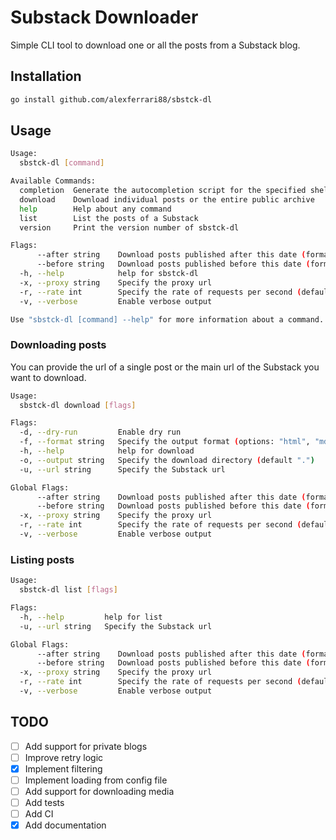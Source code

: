 # Substack Downloader

Simple CLI tool to download one or all the posts from a Substack blog.

## Installation

```bash
go install github.com/alexferrari88/sbstck-dl
```

## Usage

```bash
Usage:
  sbstck-dl [command]

Available Commands:
  completion  Generate the autocompletion script for the specified shell
  download    Download individual posts or the entire public archive
  help        Help about any command
  list        List the posts of a Substack
  version     Print the version number of sbstck-dl

Flags:
      --after string    Download posts published after this date (format: YYYY-MM-DD)
      --before string   Download posts published before this date (format: YYYY-MM-DD)
  -h, --help            help for sbstck-dl
  -x, --proxy string    Specify the proxy url
  -r, --rate int        Specify the rate of requests per second (default 2)
  -v, --verbose         Enable verbose output

Use "sbstck-dl [command] --help" for more information about a command.
```

### Downloading posts

You can provide the url of a single post or the main url of the Substack you want to download.

```bash
Usage:
  sbstck-dl download [flags]

Flags:
  -d, --dry-run         Enable dry run
  -f, --format string   Specify the output format (options: "html", "md", "txt" (default "html")
  -h, --help            help for download
  -o, --output string   Specify the download directory (default ".")
  -u, --url string      Specify the Substack url

Global Flags:
      --after string    Download posts published after this date (format: YYYY-MM-DD)
      --before string   Download posts published before this date (format: YYYY-MM-DD)
  -x, --proxy string    Specify the proxy url
  -r, --rate int        Specify the rate of requests per second (default 2)
  -v, --verbose         Enable verbose output
```

### Listing posts

```bash
Usage:
  sbstck-dl list [flags]

Flags:
  -h, --help         help for list
  -u, --url string   Specify the Substack url

Global Flags:
      --after string    Download posts published after this date (format: YYYY-MM-DD)
      --before string   Download posts published before this date (format: YYYY-MM-DD)
  -x, --proxy string    Specify the proxy url
  -r, --rate int        Specify the rate of requests per second (default 2)
  -v, --verbose         Enable verbose output
```

## TODO

- [ ] Add support for private blogs
- [ ] Improve retry logic
- [x] Implement filtering
- [ ] Implement loading from config file
- [ ] Add support for downloading media
- [ ] Add tests
- [ ] Add CI
- [x] Add documentation
